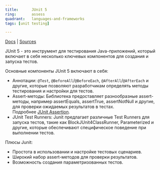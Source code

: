 ```yaml
---
title:      JUnit 5
ring:       assess
quadrant:   languages-and-frameworks
tags: [unit testing]

---
```


[Docs](https://junit.org/junit5/docs/current/user-guide/) | [Sources](https://github.com/junit-team/junit5/)

JUnit 5 - это инструмент для тестирования Java-приложений, который включает в себя несколько ключевых компонентов для создания и запуска тестов.

Основные компоненты JUnit 5 включают в себя:

- Аннотации: `@Test`, `@BeforeAll`/`@BeforeEach`, `@AfterAll`/`@AfterEach` и другие, которые позволяют разработчикам определять методы тестирования и настройки для тестов.
- Assert-методы: Библиотека предоставляет разнообразные assert-методы, например assertEquals, assertTrue, assertNotNull и другие, для проверки ожидаемых результатов в тестах.  
  Подробнее [JUnit Assertion](/libraries/junit-assertion/).
- JUnit Test Runners: Junit предлагает различные Test Runners для запуска тестов, такие как BlockJUnit4ClassRunner, Parameterized и другие, которые обеспечивают специфическое поведение при выполнении тестов.

Плюсы Junit:

- Простота в использовании и настройке тестовых сценариев.
- Широкий набор assert-методов для проверки результатов.
- Возможность создания параметризованных тестов.
